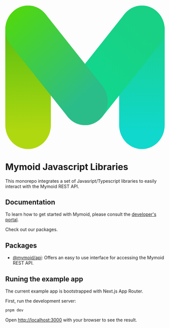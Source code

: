 <p align="center">
  <a href="https://developers.mymoid.com" target="_blank" rel="noopener noreferrer">
  <svg width="auto" height="52" viewBox="0 0 20 18" fill="none" xmlns="http://www.w3.org/2000/svg"><path fill-rule="evenodd" clip-rule="evenodd" d="M2.85712 0C4.43506 0 5.71424 1.34314 5.71424 2.99999V14.9999C5.71424 16.6568 4.43506 17.9999 2.85712 17.9999C1.27918 17.9999 0 16.6568 0 14.9999V2.99999C0 1.34314 1.27918 0 2.85712 0Z" fill="url(#paint0_linear_9160_76682)"></path><path fill-rule="evenodd" clip-rule="evenodd" d="M17.1428 0C18.7207 0 19.9999 1.34314 19.9999 2.99999V14.9999C19.9999 16.6568 18.7207 17.9999 17.1428 17.9999C15.5648 17.9999 14.2856 16.6568 14.2856 14.9999V2.99999C14.2856 1.34314 15.5648 0 17.1428 0Z" fill="url(#paint1_linear_9160_76682)"></path><path fill-rule="evenodd" clip-rule="evenodd" d="M18.9719 0.695408C20.1841 1.7561 20.3479 3.64778 19.3377 4.92061L12.1949 13.9206C11.1847 15.1934 9.38314 15.3654 8.17093 14.3047C6.95872 13.244 6.79494 11.3523 7.80511 10.0795L14.9479 1.07952C15.9581 -0.193308 17.7597 -0.365279 18.9719 0.695408Z" fill="url(#paint2_linear_9160_76682)"></path><path fill-rule="evenodd" clip-rule="evenodd" d="M1.02811 0.695408C2.24032 -0.365279 4.04191 -0.193308 5.05209 1.07952L12.1949 10.0795C13.2051 11.3523 13.0413 13.244 11.8291 14.3047C10.6169 15.3654 8.81526 15.1934 7.80509 13.9206L0.662291 4.92061C-0.347883 3.64778 -0.184102 1.7561 1.02811 0.695408Z" fill="url(#paint3_linear_9160_76682)"></path><defs><linearGradient id="paint0_linear_9160_76682" x1="2.857" y1="3.62486" x2="2.857" y2="15.8123" gradientUnits="userSpaceOnUse"><stop stop-color="#5EC110"></stop><stop offset="1" stop-color="#B0D810"></stop></linearGradient><linearGradient id="paint1_linear_9160_76682" x1="17.1428" y1="3.24994" x2="17.1426" y2="15.7499" gradientUnits="userSpaceOnUse"><stop stop-color="#18D18E"></stop><stop offset="1" stop-color="#10D8CC"></stop></linearGradient><linearGradient id="paint2_linear_9160_76682" x1="17.3809" y1="2.75" x2="9.57343" y2="11.6248" gradientUnits="userSpaceOnUse"><stop offset="0.0416667" stop-color="#18D184"></stop><stop offset="1" stop-color="#10D890"></stop></linearGradient><linearGradient id="paint3_linear_9160_76682" x1="9.69191" y1="11.3728" x2="0.42418" y2="1.371" gradientUnits="userSpaceOnUse"><stop stop-color="#2BBD89"></stop><stop offset="1" stop-color="#50D810"></stop></linearGradient></defs></svg>
  </a>
</p>

# Mymoid Javascript Libraries

This monorepo integrates a set of Javasript/Typescript libraries to easily interact with the Mymoid REST API.

## Documentation

To learn how to get started with Mymoid, please consult the [developer's portal](https://developers.mymoid.com).

Check out our packages.

## Packages

- [@mymoid/api](): Offers an easy to use interface for accessing the Mymoid REST API.

## Runing the example app

The current example app is bootstrapped with Next.js App Router.

First, run the development server:

```js
pnpm dev
```

Open [http://localhost:3000](http://localhost:3000) with your browser to see the result.
